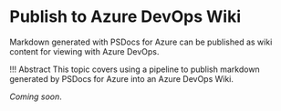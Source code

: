 # Publish to Azure DevOps Wiki

Markdown generated with PSDocs for Azure can be published as wiki content for viewing with Azure DevOps.

!!! Abstract
    This topic covers using a pipeline to publish markdown generated by PSDocs for Azure into an Azure DevOps Wiki.

_Coming soon_.
